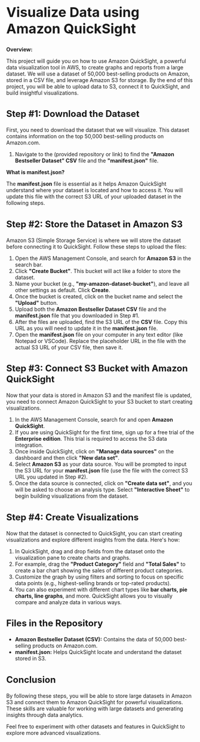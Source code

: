 <h1 style="font-size: 36px; font-weight: bold;"> Visualize Data using Amazon QuickSight </h1>

<p><strong>Overview:</strong></p>
<p>
This project will guide you on how to use Amazon QuickSight, a powerful data visualization tool in AWS, to create graphs and reports from a large dataset. We will use a dataset of 50,000 best-selling products on Amazon, stored in a CSV file, and leverage Amazon S3 for storage. By the end of this project, you will be able to upload data to S3, connect it to QuickSight, and build insightful visualizations.
</p>

<h2 style="font-size: 24px; font-weight: bold;">Step #1: Download the Dataset</h2>
<p>First, you need to download the dataset that we will visualize. This dataset contains information on the top 50,000 best-selling products on Amazon.com.</p>

<ol>
    <li>
        Navigate to the  (provided repository or link) to find the <strong>"Amazon Bestseller Dataset" CSV</strong> file and the <strong>"manifest.json"</strong> file.
    </li>
   
</ol>

<p><strong>What is manifest.json?</strong></p>
<p>
The <strong>manifest.json</strong> file is essential as it helps Amazon QuickSight understand where your dataset is located and how to access it. You will update this file with the correct S3 URL of your uploaded dataset in the following steps.
</p>

<h2 style="font-size: 24px; font-weight: bold;">Step #2: Store the Dataset in Amazon S3</h2>
<p>
Amazon S3 (Simple Storage Service) is where we will store the dataset before connecting it to QuickSight. Follow these steps to upload the files:
</p>

<ol>
    <li>
        Open the AWS Management Console, and search for <strong>Amazon S3</strong> in the search bar.
    </li>
    <li>
        Click <strong>"Create Bucket"</strong>. This bucket will act like a folder to store the dataset.
    </li>
    <li>
        Name your bucket (e.g., <strong>"my-amazon-dataset-bucket"</strong>), and leave all other settings as default. Click <strong>Create</strong>.
    </li>
    <li>
        Once the bucket is created, click on the bucket name and select the <strong>"Upload"</strong> button.
    </li>
    <li>
        Upload both the <strong>Amazon Bestseller Dataset CSV</strong> file and the <strong>manifest.json</strong> file that you downloaded in Step #1.
    </li>
    <li>
        After the files are uploaded, find the S3 URL of the <strong>CSV</strong> file. Copy this URL as you will need to update it in the <strong>manifest.json</strong> file.
    </li>
    <li>
        Open the <strong>manifest.json</strong> file on your computer in any text editor (like Notepad or VSCode). Replace the placeholder URL in the file with the actual S3 URL of your CSV file, then save it.
    </li>
</ol>

<h2 style="font-size: 24px; font-weight: bold;">Step #3: Connect S3 Bucket with Amazon QuickSight</h2>
<p>
Now that your data is stored in Amazon S3 and the manifest file is updated, you need to connect Amazon QuickSight to your S3 bucket to start creating visualizations.
</p>

<ol>
    <li>
        In the AWS Management Console, search for and open <strong>Amazon QuickSight</strong>. 
    </li>
    <li>
        If you are using QuickSight for the first time, sign up for a free trial of the <strong>Enterprise edition</strong>. This trial is required to access the S3 data integration.
    </li>
    <li>
        Once inside QuickSight, click on <strong>"Manage data sources"</strong> on the dashboard and then click <strong>"New data set"</strong>.
    </li>
    <li>
        Select <strong>Amazon S3</strong> as your data source. You will be prompted to input the S3 URL for your <strong>manifest.json</strong> file (use the file with the correct S3 URL you updated in Step #2).
    </li>
    <li>
        Once the data source is connected, click on <strong>"Create data set"</strong>, and you will be asked to choose an analysis type. Select <strong>"Interactive Sheet"</strong> to begin building visualizations from the dataset.
    </li>
</ol>

<h2 style="font-size: 24px; font-weight: bold;">Step #4: Create Visualizations</h2>
<p>
Now that the dataset is connected to QuickSight, you can start creating visualizations and explore different insights from the data. Here's how:
</p>

<ol>
    <li>
        In QuickSight, drag and drop fields from the dataset onto the visualization pane to create charts and graphs.
    </li>
    <li>
        For example, drag the <strong>"Product Category"</strong> field and <strong>"Total Sales"</strong> to create a bar chart showing the sales of different product categories.
    </li>
    <li>
        Customize the graph by using filters and sorting to focus on specific data points (e.g., highest-selling brands or top-rated products).
    </li>
    <li>
        You can also experiment with different chart types like <strong>bar charts, pie charts, line graphs</strong>, and more. QuickSight allows you to visually compare and analyze data in various ways.
    </li>
</ol>

<h2 style="font-size: 24px; font-weight: bold;">Files in the Repository</h2>
<ul>
    <li><strong>Amazon Bestseller Dataset (CSV):</strong> Contains the data of 50,000 best-selling products on Amazon.com.</li>
    <li><strong>manifest.json:</strong> Helps QuickSight locate and understand the dataset stored in S3.</li>
</ul>

<h2 style="font-size: 24px; font-weight: bold;">Conclusion</h2>
<p>
By following these steps, you will be able to store large datasets in Amazon S3 and connect them to Amazon QuickSight for powerful visualizations. These skills are valuable for working with large datasets and generating insights through data analytics.
</p>
<p>Feel free to experiment with other datasets and features in QuickSight to explore more advanced visualizations.</p>
